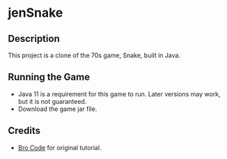 # jenSnake

## Description

This project is a clone of the 70s game, Snake, built in Java.

## Running the Game

- Java 11 is a requirement for this game to run. Later versions may work, but it is not guaranteed.
- Download the game jar file.

## Credits

- [Bro Code](https://www.youtube.com/channel/UC4SVo0Ue36XCfOyb5Lh1viQ) for original tutorial.
